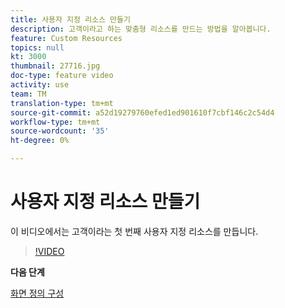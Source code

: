 ```yaml
---
title: 사용자 지정 리소스 만들기
description: 고객이라고 하는 맞춤형 리소스를 만드는 방법을 알아봅니다.
feature: Custom Resources
topics: null
kt: 3000
thumbnail: 27716.jpg
doc-type: feature video
activity: use
team: TM
translation-type: tm+mt
source-git-commit: a52d19279760efed1ed901610f7cbf146c2c54d4
workflow-type: tm+mt
source-wordcount: '35'
ht-degree: 0%

---
```



# 사용자 지정 리소스 만들기

이 비디오에서는 고객이라는 첫 번째 사용자 지정 리소스를 만듭니다.

>[!VIDEO](https://video.tv.adobe.com/v/27716?quality=9)

**다음 단계**

[화면 정의 구성](./configuring-a-screen-definition-for-a-custom-resource.md)
